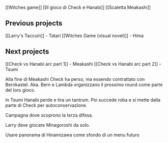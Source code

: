 [[Witches game]]
[[Il gioco di Check e Hanabi]]
[[Scaletta Meakashi]]

## Previous projects
[[Larry's Taccuin]] - Tatari
[[Witches Game (visual novel)]] - Hima
## Next projects
[[Check vs Hanabi arc part 1]] - Meakashi
[[Check vs Hanabi arc part 2]] - Tsumi




Alla fine di Meakashi Check ha perso, ma essendo contrattato con Bernkastel. Aka. Bern e Lambda organizzano il prossimo round come parte del loro gioco.

In Tsumi Hanabi perde e tira un tantrum. Poi succede roba e si mette dalla parte di Check per autoconservazione.

Campagna dove scoprono la terza difesa.

Larry deve giocare Minagoroshi da solo.

Usare panorama di Hinamizawa come sfondo di un menu futuro